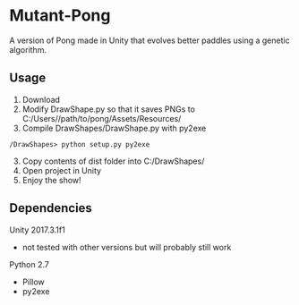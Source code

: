 # Mutant-Pong
A version of Pong made in Unity that evolves better paddles using a genetic algorithm.

## Usage
1. Download
2. Modify DrawShape.py so that it saves PNGs to C:/Users/<your username>/path/to/pong/Assets/Resources/
3. Compile DrawShapes/DrawShape.py with py2exe
  ```
  /DrawShapes> python setup.py py2exe
  ```
3. Copy contents of dist folder into C:/DrawShapes/
4. Open project in Unity
5. Enjoy the show!

## Dependencies

Unity 2017.3.1f1
- not tested with other versions but will probably still work

Python 2.7
- Pillow
- py2exe
